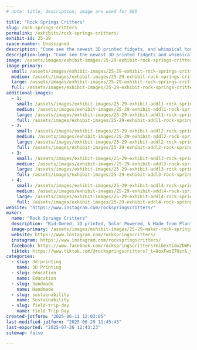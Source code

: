 ```yaml
---
# note: title, description, image are used for SEO

title: "Rock Springs Critters"
slug: rock-springs-critters
permalink: /exhibits/rock-springs-critters/
exhibit-id: 25-29
space-number: Unassigned
description: "Come see the newest 3D printed fidgets, and whimsical household hacks by Rock Springs Critters!"
description-long: "Come see the newest 3D printed fidgets and whimsical and innovative household hacks by Rock Springs Critters! No purchase necessary to come play with these cute animals and plants made by kids, with solar-power, and plant-derived PLA filament."
image: /assets/images/exhibit-images/25-29-exhibit-rock-springs-critters-rock-springs-critters-2025-4955-large.jpg
image-primary: 
  small: /assets/images/exhibit-images/25-29-exhibit-rock-springs-critters-rock-springs-critters-2025-4955-small.jpg
  medium: /assets/images/exhibit-images/25-29-exhibit-rock-springs-critters-rock-springs-critters-2025-4955-medium.jpg
  large: /assets/images/exhibit-images/25-29-exhibit-rock-springs-critters-rock-springs-critters-2025-4955-large.jpg
  full: /assets/images/exhibit-images/25-29-exhibit-rock-springs-critters-rock-springs-critters-2025-4955-full.jpg
additional-images: 
  - 1:
    small: /assets/images/exhibit-images/25-29-exhibit-addl1-rock-springs-critters-pxl-20250625-025446577-small.jpg
    medium: /assets/images/exhibit-images/25-29-exhibit-addl1-rock-springs-critters-pxl-20250625-025446577-medium.jpg
    large: /assets/images/exhibit-images/25-29-exhibit-addl1-rock-springs-critters-pxl-20250625-025446577-large.jpg
    full: /assets/images/exhibit-images/25-29-exhibit-addl1-rock-springs-critters-pxl-20250625-025446577-full.jpg
  - 2:
    small: /assets/images/exhibit-images/25-29-exhibit-addl2-rock-springs-critters-pxl-20250625-024229615-small.jpg
    medium: /assets/images/exhibit-images/25-29-exhibit-addl2-rock-springs-critters-pxl-20250625-024229615-medium.jpg
    large: /assets/images/exhibit-images/25-29-exhibit-addl2-rock-springs-critters-pxl-20250625-024229615-large.jpg
    full: /assets/images/exhibit-images/25-29-exhibit-addl2-rock-springs-critters-pxl-20250625-024229615-full.jpg
  - 3:
    small: /assets/images/exhibit-images/25-29-exhibit-addl3-rock-springs-critters-1000047736-small.jpg
    medium: /assets/images/exhibit-images/25-29-exhibit-addl3-rock-springs-critters-1000047736-medium.jpg
    large: /assets/images/exhibit-images/25-29-exhibit-addl3-rock-springs-critters-1000047736-large.jpg
    full: /assets/images/exhibit-images/25-29-exhibit-addl3-rock-springs-critters-1000047736-full.jpg
  - 4:
    small: /assets/images/exhibit-images/25-29-exhibit-addl4-rock-springs-critters-1000046493-small.jpg
    medium: /assets/images/exhibit-images/25-29-exhibit-addl4-rock-springs-critters-1000046493-medium.jpg
    large: /assets/images/exhibit-images/25-29-exhibit-addl4-rock-springs-critters-1000046493-large.jpg
    full: /assets/images/exhibit-images/25-29-exhibit-addl4-rock-springs-critters-1000046493-full.jpg
website: "https://www.instagram.com/rockspringscritters/"
maker: 
  name: "Rock Springs Critters"
  description: "Kid-Owned, 3D printed, Solar Powered, & Made from Plants! The Rock Springs Critters print the cutest and fun fidgety animals and new innovative and whimsical household builds!"
  image-primary: /assets/images/exhibit-images/25-29-maker-rock-springs-critters-rock-springs-critters-2025-medium.jpg
  website: https://www.instagram.com/rockspringscritters/
  instagram: https://www.instagram.com/rockspringscritters/
  facebook: https://www.facebook.com/rockspringscritters?mibextid=ZbWKwL
  tiktok: https://www.tiktok.com/@rockspringscritters?_t=8oxFwoZ7Uzr&_r=1
categories: 
  - slug: 3d-printing
    name: 3D Printing
  - slug: education
    name: Education
  - slug: handmade
    name: Handmade
  - slug: sustainability
    name: Sustainability
  - slug: field-trip-day
    name: Field Trip Day
created-jotform: "2025-06-11 12:03:05"
last-modified-jotform: "2025-06-29 11:45:43"
last-exported: "2025-07-26 12:43:23"
sitemap: false

---
```

